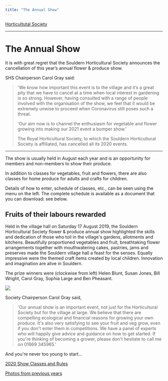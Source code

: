 ```yaml
---
title: "The Annual Show"
---
```



[Horticultutal Society](/horticultural-society)

----


# The Annual Show

It is with great regret that the Souldern Horticultural Society announces the cancellation of this year’s annual flower & produce show.

SHS Chairperson Carol Gray said:

> 'We know how important this event is to the village and it’s a great pity that we have to cancel at a time when local interest in gardening is so strong. However, having consulted with a range of people involved with the organisation of the show, we feel that it would be extremely unwise to proceed when Coronavirus still poses such a threat.
>
> 'Our aim now is to channel the enthusiasm for vegetable and flower growing into making our 2021 event a bumper show.’
>
> The Royal Horticultural Society, to which the Souldern Horticultural Society is affiliated, has cancelled all its 2020 events.

***********

The show is usually held in August each year and is an opportunity for members and non-members to show their produce.

In addition to classes for vegetables, fruit and flowers, there are also classes for home produce for adults and crafts for children.

Details of how to enter, schedule of classes, etc., can be seen using the menu on the left.
The complete schedule is available as a document that you can download: see below.

## Fruits of their labours rewarded

Held in the village hall on Saturday 17 August 2019, the Souldern Horticultural Society flower & produce annual show highlighted the skills and dedication of those who toil in the village's gardens, allotments and kitchens. Beautifully proportioned vegetables and fruit, breathtaking flower arrangements together with mouthwatering cakes, pastries, jams and preserves made the Souldern village hall a feast for the senses. Equally impressive were the themed craft items created by local children. Innovation and imagination are alive in Souldern.

The prize winners were (clockwise from left) Helen Blunt, Susan Jones, Bill Wright, Carol Gray, Sophia Large and Ben Pheasant.

![](https://lh3.googleusercontent.com/pw/ACtC-3c2nNg6uHYplzFfXVpfgp7_ZyYvNuOTdg7NSgrwCepCmmuF98J6t3jRCVW4Ry8xL0ir37KGShis3dZCqcnHaoIKWY-V2699MtLbFrzgF0BRE50cUATTyKqsCLuDBbzOGZtig47u43Lu6g5StOBlqQcP=w404-h303-no?authuser=1)

Society Chairperson Carol Gray said, 

> 'Our annual show is an important event, not just for the Horticultural Society but for the village at large. We believe that there are compelling ecological and financial reasons for growing your own produce. It's also very satisfying to see your fruit and veg grow, even if you don't enter them in competitions. We have a panel of experts who will happily give advice and guidance on how to get started. If you're thinking of becoming a grower, please don't hesitate to call me on 01869 345965.'

And you're never too young to start...

[2020 Show Classes and Rules](2020_Schedule.pdf)

[Photos from previous years](../PhotoGallery)

